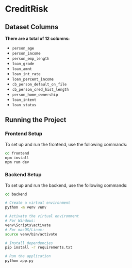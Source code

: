 # CreditRisk

## Dataset Columns
**There are a total of 12 columns:**
- `person_age` 
- `person_income`
- `person_emp_length`
- `loan_grade`
- `loan_amnt`
- `loan_int_rate`
- `loan_percent_income`
- `cb_person_default_on_file`
- `cb_person_cred_hist_length`
- `person_home_ownership`
- `loan_intent`
- `loan_status`

## Running the Project

### Frontend Setup
To set up and run the frontend, use the following commands:
```sh
cd frontend
npm install
npm run dev
```

### Backend Setup
To set up and run the backend, use the following commands:
```sh
cd backend

# Create a virtual environment
python -m venv venv

# Activate the virtual environment
# For Windows:
venv\Scripts\activate
# For macOS/Linux:
source venv/bin/activate

# Install dependencies
pip install -r requirements.txt

# Run the application
python app.py
```